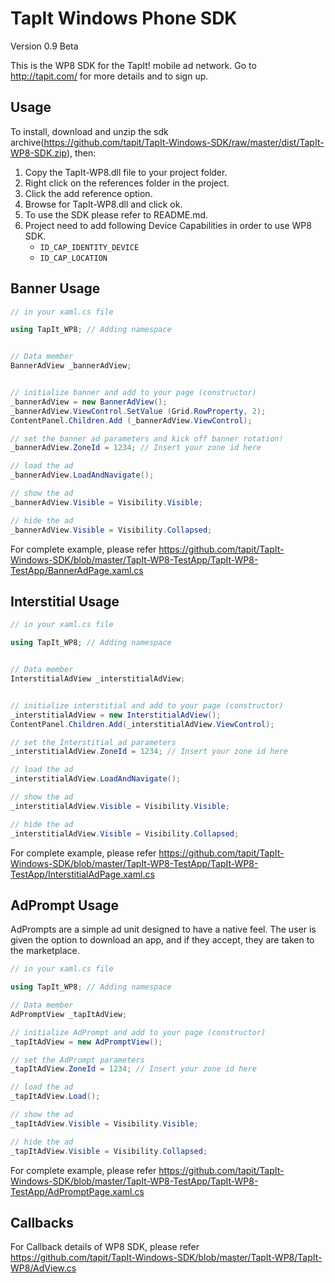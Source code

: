 TapIt Windows Phone SDK
=======================
Version 0.9 Beta

This is the WP8 SDK for the TapIt! mobile ad network. Go to http://tapit.com/ for more details and to sign up.

Usage
---------
To install, download and unzip the sdk archive(https://github.com/tapit/TapIt-Windows-SDK/raw/master/dist/TapIt-WP8-SDK.zip),
then:

1.  Copy the TapIt-WP8.dll file to your project folder. 
2.	Right click on the references folder in the project.
3.	Click the add reference option.
4.	Browse for TapIt-WP8.dll and click ok.
5.	To use the SDK please refer to README.md.
6.	Project need to add following Device Capabilities in order to use WP8 SDK.
    *	````ID_CAP_IDENTITY_DEVICE````
    *	````ID_CAP_LOCATION````



Banner Usage
-------------------
````csharp
// in your xaml.cs file

using TapIt_WP8; // Adding namespace


// Data member
BannerAdView _bannerAdView;


// initialize banner and add to your page (constructor)
_bannerAdView = new BannerAdView();
_bannerAdView.ViewControl.SetValue (Grid.RowProperty, 2);
ContentPanel.Children.Add (_bannerAdView.ViewControl);

// set the banner ad parameters and kick off banner rotation!
_bannerAdView.ZoneId = 1234; // Insert your zone id here

// load the ad
_bannerAdView.LoadAndNavigate();

// show the ad
_bannerAdView.Visible = Visibility.Visible;

// hide the ad
_bannerAdView.Visible = Visibility.Collapsed;
````
For complete example, please refer
https://github.com/tapit/TapIt-Windows-SDK/blob/master/TapIt-WP8-TestApp/TapIt-WP8-TestApp/BannerAdPage.xaml.cs 


Interstitial Usage
-----------------------
````csharp
// in your xaml.cs file

using TapIt_WP8; // Adding namespace


// Data member
InterstitialAdView _interstitialAdView;


// initialize interstitial and add to your page (constructor)
_interstitialAdView = new InterstitialAdView();
ContentPanel.Children.Add(_interstitialAdView.ViewControl);

// set the Interstitial ad parameters	
_interstitialAdView.ZoneId = 1234; // Insert your zone id here

// load the ad
_interstitialAdView.LoadAndNavigate();

// show the ad
_interstitialAdView.Visible = Visibility.Visible;

// hide the ad
_interstitialAdView.Visible = Visibility.Collapsed;
````
For complete example, please refer 
https://github.com/tapit/TapIt-Windows-SDK/blob/master/TapIt-WP8-TestApp/TapIt-WP8-TestApp/InterstitialAdPage.xaml.cs 

AdPrompt Usage
-----------------------
AdPrompts are a simple ad unit designed to have a native feel.  The user is given the option to download an app, 
and if they accept, they are taken to the marketplace.

````csharp
// in your xaml.cs file

using TapIt_WP8; // Adding namespace

// Data member
AdPromptView _tapItAdView;

// initialize AdPrompt and add to your page (constructor)
_tapItAdView = new AdPromptView();

// set the AdPrompt parameters 
_tapItAdView.ZoneId = 1234; // Insert your zone id here

// load the ad
_tapItAdView.Load();

// show the ad
_tapItAdView.Visible = Visibility.Visible;

// hide the ad
_tapItAdView.Visible = Visibility.Collapsed;
````
For complete example, please refer 
https://github.com/tapit/TapIt-Windows-SDK/blob/master/TapIt-WP8-TestApp/TapIt-WP8-TestApp/AdPromptPage.xaml.cs 

Callbacks
-------------
For Callback details of WP8 SDK, please refer
https://github.com/tapit/TapIt-Windows-SDK/blob/master/TapIt-WP8/TapIt-WP8/AdView.cs 

